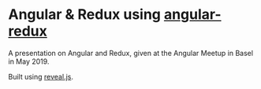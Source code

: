 # Angular & Redux using [angular-redux](https://github.com/angular-redux/platform)

A presentation on Angular and Redux, given at the Angular Meetup in Basel in May 2019.  

Built using [reveal.js](http://revealjs.com/).

